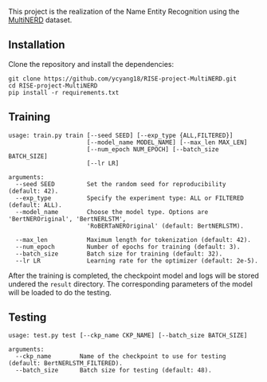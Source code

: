 This project is the realization of the Name Entity Recognition using the [MultiNERD](https://huggingface.co/datasets/Babelscape/multinerd?row=17) dataset.

## Installation 

Clone the repository and install the dependencies:
```
git clone https://github.com/ycyang18/RISE-project-MultiNERD.git
cd RISE-project-MultiNERD
pip install -r requirements.txt 
```

## Training

```
usage: train.py train [--seed SEED] [--exp_type {ALL,FILTERED}]
                      [--model_name MODEL_NAME] [--max_len MAX_LEN]
                      [--num_epoch NUM_EPOCH] [--batch_size BATCH_SIZE]
                      [--lr LR]

arguments:
  --seed SEED         Set the random seed for reproducibility (default: 42).
  --exp_type          Specify the experiment type: ALL or FILTERED (default: ALL).
  --model_name        Choose the model type. Options are 'BertNEROriginal', 'BertNERLSTM', 
                      'RoBERTaNEROriginal' (default: BertNERLSTM).
                        
  --max_len           Maximum length for tokenization (default: 42).
  --num_epoch         Number of epochs for training (default: 3).
  --batch_size        Batch size for training (default: 32).
  --lr LR             Learning rate for the optimizer (default: 2e-5).
```

After the training is completed, the checkpoint model and logs will be stored undered the `result` directory.
The corresponding parameters of the model will be loaded to do the testing.


## Testing

```
usage: test.py test [--ckp_name CKP_NAME] [--batch_size BATCH_SIZE]

arguments:
  --ckp_name        Name of the checkpoint to use for testing (default: BertNERLSTM_FILTERED).
  --batch_size      Batch size for testing (default: 48).
```

